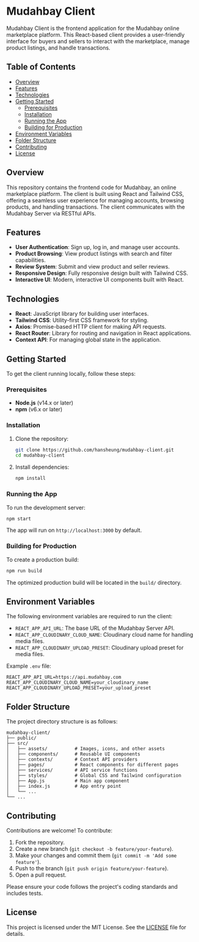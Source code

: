 
# Mudahbay Client

Mudahbay Client is the frontend application for the Mudahbay online marketplace platform. This React-based client provides a user-friendly interface for buyers and sellers to interact with the marketplace, manage product listings, and handle transactions.

## Table of Contents

- [Overview](#overview)
- [Features](#features)
- [Technologies](#technologies)
- [Getting Started](#getting-started)
  - [Prerequisites](#prerequisites)
  - [Installation](#installation)
  - [Running the App](#running-the-app)
  - [Building for Production](#building-for-production)
- [Environment Variables](#environment-variables)
- [Folder Structure](#folder-structure)
- [Contributing](#contributing)
- [License](#license)

## Overview

This repository contains the frontend code for Mudahbay, an online marketplace platform. The client is built using React and Tailwind CSS, offering a seamless user experience for managing accounts, browsing products, and handling transactions. The client communicates with the Mudahbay Server via RESTful APIs.

## Features

- **User Authentication**: Sign up, log in, and manage user accounts.
- **Product Browsing**: View product listings with search and filter capabilities.
- **Review System**: Submit and view product and seller reviews.
- **Responsive Design**: Fully responsive design built with Tailwind CSS.
- **Interactive UI**: Modern, interactive UI components built with React.

## Technologies

- **React**: JavaScript library for building user interfaces.
- **Tailwind CSS**: Utility-first CSS framework for styling.
- **Axios**: Promise-based HTTP client for making API requests.
- **React Router**: Library for routing and navigation in React applications.
- **Context API**: For managing global state in the application.

## Getting Started

To get the client running locally, follow these steps:

### Prerequisites

- **Node.js** (v14.x or later)
- **npm** (v6.x or later)

### Installation

1. Clone the repository:

    ```bash
    git clone https://github.com/hansheung/mudahbay-client.git
    cd mudahbay-client
    ```

2. Install dependencies:

    ```bash
    npm install
    ```

### Running the App

To run the development server:

```bash
npm start
```

The app will run on `http://localhost:3000` by default.

### Building for Production

To create a production build:

```bash
npm run build
```

The optimized production build will be located in the `build/` directory.

## Environment Variables

The following environment variables are required to run the client:

- `REACT_APP_API_URL`: The base URL of the Mudahbay Server API.
- `REACT_APP_CLOUDINARY_CLOUD_NAME`: Cloudinary cloud name for handling media files.
- `REACT_APP_CLOUDINARY_UPLOAD_PRESET`: Cloudinary upload preset for media files.

Example `.env` file:

```plaintext
REACT_APP_API_URL=https://api.mudahbay.com
REACT_APP_CLOUDINARY_CLOUD_NAME=your_cloudinary_name
REACT_APP_CLOUDINARY_UPLOAD_PRESET=your_upload_preset
```

## Folder Structure

The project directory structure is as follows:

```plaintext
mudahbay-client/
├── public/
├── src/
│   ├── assets/          # Images, icons, and other assets
│   ├── components/      # Reusable UI components
│   ├── contexts/        # Context API providers
│   ├── pages/           # React components for different pages
│   ├── services/        # API service functions
│   ├── styles/          # Global CSS and Tailwind configuration
│   ├── App.js           # Main app component
│   ├── index.js         # App entry point
│   └── ...
└── ...
```

## Contributing

Contributions are welcome! To contribute:

1. Fork the repository.
2. Create a new branch (`git checkout -b feature/your-feature`).
3. Make your changes and commit them (`git commit -m 'Add some feature'`).
4. Push to the branch (`git push origin feature/your-feature`).
5. Open a pull request.

Please ensure your code follows the project's coding standards and includes tests.

## License

This project is licensed under the MIT License. See the [LICENSE](LICENSE) file for details.
